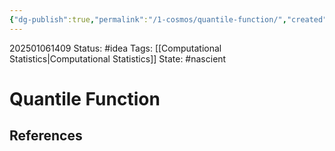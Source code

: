 ```yaml
---
{"dg-publish":true,"permalink":"/1-cosmos/quantile-function/","created":"2025-01-06T14:09:07.305-05:00","updated":"2025-01-06T14:09:20.189-05:00"}
---
```


202501061409
Status: #idea
Tags: [[Computational Statistics\|Computational Statistics]]
State: #nascient
# Quantile Function



## References
